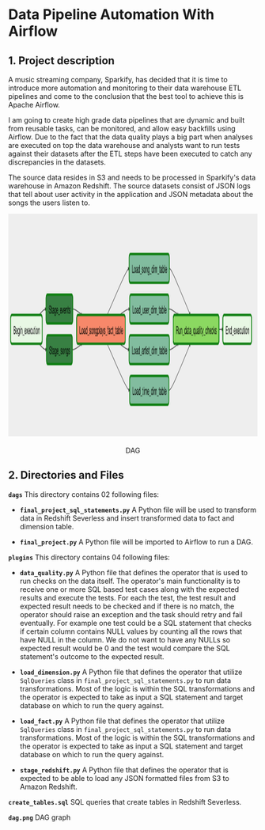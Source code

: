 # Data Pipeline Automation With Airflow

## 1. Project description
A music streaming company, Sparkify, has decided that it is time to introduce more automation and monitoring to their data warehouse ETL pipelines and come to the conclusion that the best tool to achieve this is Apache Airflow.

I am going to create high grade data pipelines that are dynamic and built from reusable tasks, can be monitored, and allow easy backfills using Airflow. Due to the fact that the data quality plays a big part when analyses are executed on top the data warehouse and analysts want to run tests against their datasets after the ETL steps have been executed to catch any discrepancies in the datasets.

The source data resides in S3 and needs to be processed in Sparkify's data warehouse in Amazon Redshift. The source datasets consist of JSON logs that tell about user activity in the application and JSON metadata about the songs the users listen to.

<center>
<img style="float: center;height:450px;" src="dag.png"><br><br>
DAG
</center>

## 2. Directories and Files

**`dags`** This directory contains 02 following files:
- **`final_project_sql_statements.py`** A Python file will be used to transform data in Redshift Severless and insert transformed data to fact and dimension table.

- **`final_project.py`** A Python file will be imported to Airflow to run a DAG.
 
**`plugins`** This directory contains 04 following files:
- **`data_quality.py`** A Python file that defines the operator that is used to run checks on the data itself. The operator's main functionality is to receive one or more SQL based test cases along with the expected results and execute the tests. For each the test, the test result and expected result needs to be checked and if there is no match, the operator should raise an exception and the task should retry and fail eventually. For example one test could be a SQL statement that checks if certain column contains NULL values by counting all the rows that have NULL in the column. We do not want to have any NULLs so expected result would be 0 and the test would compare the SQL statement's outcome to the expected result.

- **`load_dimension.py`** A Python file that defines the operator that utilize `SqlQueries` class in `final_project_sql_statements.py` to run data transformations. Most of the logic is within the SQL transformations and the operator is expected to take as input a SQL statement and target database on which to run the query against. 

- **`load_fact.py`** A Python file that defines the operator that utilize `SqlQueries` class in `final_project_sql_statements.py` to run data transformations. Most of the logic is within the SQL transformations and the operator is expected to take as input a SQL statement and target database on which to run the query against.

- **`stage_redshift.py`** A Python file that defines the operator that is expected to be able to load any JSON formatted files from S3 to Amazon Redshift. 

**`create_tables.sql`** SQL queries that create tables in Redshift Severless.

**`dag.png`** DAG graph

